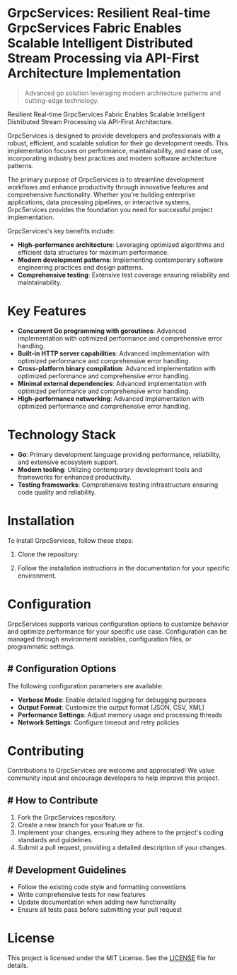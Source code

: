 <!-- fallback_GrpcServices_20251001201018_66702 -->

# GrpcServices: Resilient Real-time GrpcServices Fabric Enables Scalable Intelligent Distributed Stream Processing via API-First Architecture Implementation
> Advanced go solution leveraging modern architecture patterns and cutting-edge technology.

Resilient Real-time GrpcServices Fabric Enables Scalable Intelligent Distributed Stream Processing via API-First Architecture.

GrpcServices is designed to provide developers and professionals with a robust, efficient, and scalable solution for their go development needs. This implementation focuses on performance, maintainability, and ease of use, incorporating industry best practices and modern software architecture patterns.

The primary purpose of GrpcServices is to streamline development workflows and enhance productivity through innovative features and comprehensive functionality. Whether you're building enterprise applications, data processing pipelines, or interactive systems, GrpcServices provides the foundation you need for successful project implementation.

GrpcServices's key benefits include:

* **High-performance architecture**: Leveraging optimized algorithms and efficient data structures for maximum performance.
* **Modern development patterns**: Implementing contemporary software engineering practices and design patterns.
* **Comprehensive testing**: Extensive test coverage ensuring reliability and maintainability.

# Key Features

* **Concurrent Go programming with goroutines**: Advanced implementation with optimized performance and comprehensive error handling.
* **Built-in HTTP server capabilities**: Advanced implementation with optimized performance and comprehensive error handling.
* **Cross-platform binary compilation**: Advanced implementation with optimized performance and comprehensive error handling.
* **Minimal external dependencies**: Advanced implementation with optimized performance and comprehensive error handling.
* **High-performance networking**: Advanced implementation with optimized performance and comprehensive error handling.

# Technology Stack

* **Go**: Primary development language providing performance, reliability, and extensive ecosystem support.
* **Modern tooling**: Utilizing contemporary development tools and frameworks for enhanced productivity.
* **Testing frameworks**: Comprehensive testing infrastructure ensuring code quality and reliability.

# Installation

To install GrpcServices, follow these steps:

1. Clone the repository:


2. Follow the installation instructions in the documentation for your specific environment.

# Configuration

GrpcServices supports various configuration options to customize behavior and optimize performance for your specific use case. Configuration can be managed through environment variables, configuration files, or programmatic settings.

## # Configuration Options

The following configuration parameters are available:

* **Verbose Mode**: Enable detailed logging for debugging purposes
* **Output Format**: Customize the output format (JSON, CSV, XML)
* **Performance Settings**: Adjust memory usage and processing threads
* **Network Settings**: Configure timeout and retry policies

# Contributing

Contributions to GrpcServices are welcome and appreciated! We value community input and encourage developers to help improve this project.

## # How to Contribute

1. Fork the GrpcServices repository.
2. Create a new branch for your feature or fix.
3. Implement your changes, ensuring they adhere to the project's coding standards and guidelines.
4. Submit a pull request, providing a detailed description of your changes.

## # Development Guidelines

* Follow the existing code style and formatting conventions
* Write comprehensive tests for new features
* Update documentation when adding new functionality
* Ensure all tests pass before submitting your pull request

# License

This project is licensed under the MIT License. See the [LICENSE](https://github.com/Willysc10/GrpcServices/blob/main/LICENSE) file for details.
